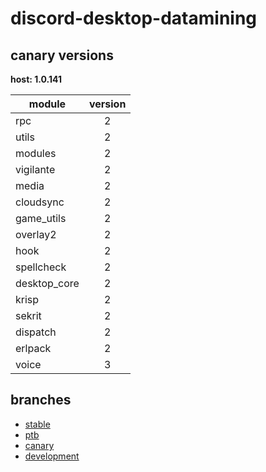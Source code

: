 # discord-desktop-datamining

## canary versions

**host: 1.0.141**

| module | version |
| ------ | :-----: |
| rpc | 2 |
| utils | 2 |
| modules | 2 |
| vigilante | 2 |
| media | 2 |
| cloudsync | 2 |
| game_utils | 2 |
| overlay2 | 2 |
| hook | 2 |
| spellcheck | 2 |
| desktop_core | 2 |
| krisp | 2 |
| sekrit | 2 |
| dispatch | 2 |
| erlpack | 2 |
| voice | 3 |

## branches

- [stable](https://github.com/OpenAsar/discord-desktop-datamining/tree/stable)
- [ptb](https://github.com/OpenAsar/discord-desktop-datamining/tree/ptb)
- [canary](https://github.com/OpenAsar/discord-desktop-datamining/tree/canary)
- [development](https://github.com/OpenAsar/discord-desktop-datamining/tree/development)